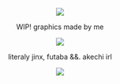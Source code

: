 <p align="center">
  <img src="https://media0.giphy.com/media/v1.Y2lkPTc5MGI3NjExZG1zZnY5b2M1eTB5eXJ3NzY4cGhieGwyZG55NGs1dTZ1bXlzYnB5cyZlcD12MV9pbnRlcm5hbF9naWZfYnlfaWQmY3Q9Zw/oZaRQyTPSevdLeQfhm/giphy.gif"/>
</p>

<p align="center"> WIP! graphics made by me <p align="center">

<p align="center">
  <img src="https://media0.giphy.com/media/v1.Y2lkPTc5MGI3NjExZTk4dzIxYnIzeXVzNzByYmJ3NXZ6cTl2ejM1dXl5a2Y5cmJ5ZnZ6bSZlcD12MV9pbnRlcm5hbF9naWZfYnlfaWQmY3Q9cw/RSlwWEUkEw2A9YGV6Y/giphy.gif#left"/>
</p>

<p align="center"> literaly jinx, futaba &&. akechi irl <p align="center">


<p align="center">
  <img src="https://media3.giphy.com/media/v1.Y2lkPTc5MGI3NjExdXRqMzU5c2R0MHdqd2NpdXFnbzVrZGQyeWtpY3picGYxN2I1OXpjbyZlcD12MV9pbnRlcm5hbF9naWZfYnlfaWQmY3Q9Zw/eRgyWnONa0HOLzUgnL/giphy.gif"/>
</p>
